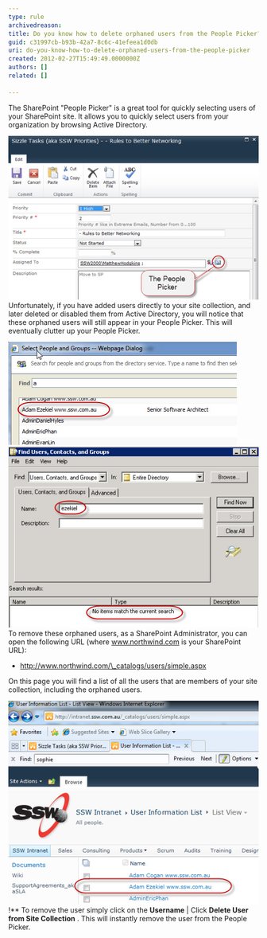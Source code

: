 ```yaml
---
type: rule
archivedreason: 
title: Do you know how to delete orphaned users from the People Picker?
guid: c31997cb-b93b-42a7-8c6c-41efeea1d0db
uri: do-you-know-how-to-delete-orphaned-users-from-the-people-picker
created: 2012-02-27T15:49:49.0000000Z
authors: []
related: []

---
```


The SharePoint "People Picker" is a great tool for quickly selecting users of your SharePoint site. It allows you to quickly select users from your organization by browsing Active Directory. 
<!--endintro-->

![The People Picker](PeoplePicker.jpg)
Unfortunately, if you have added users directly to your site collection, and later deleted or disabled them from Active Directory, you will notice that these orphaned users will still appear in your People Picker. This will eventually clutter up your People Picker.

![A user in the People Picker that was deleted from Active Directory](PeoplePicker-deleted.jpg)
![Searching in Active Directory for the user shows the user is in fact deleted](PeoplePicker-searching.jpg)
To remove these orphaned users, as a SharePoint Administrator, you can open the following URL (where www.northwind.com is your SharePoint URL):

* http://www.northwind.com/\_catalogs/users/simple.aspx


On this page you will find a list of all the users that are members of your site collection, including the orphaned users.

![We have found our orphaned user](PeoplePicker-found.jpg)!** 
To remove the user simply click on the  **Username** | Click  **Delete User from Site Collection** . This will instantly remove the user from the People Picker.

